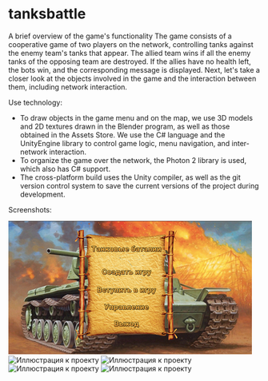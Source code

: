 # tanksbattle
A brief overview of the game's functionality
The game consists of a cooperative game of two players on the network, controlling tanks against the enemy team's tanks that appear. The allied team wins if all the enemy tanks of the opposing team are destroyed. If the allies have no health left, the bots win, and the corresponding message is displayed. Next, let's take a closer look at the objects involved in the game and the interaction between them, including network interaction.

Use technology:

- To draw objects in the game menu and on the map, we use 3D models and 2D textures drawn in the Blender program, as well as those obtained in the Assets Store. We use the C# language and the UnityEngine library to control game logic, menu navigation, and inter-network interaction.
- To organize the game over the network, the Photon 2 library is used, which also has C# support.
- The cross-platform build uses the Unity compiler, as well as the git version control system to save the current versions of the project during development.


Screenshots:

![Иллюстрация к проекту](https://github.com/alextar04/Tanks-Battle/blob/master/Logs/1.png)
![Иллюстрация к проекту](https://github.com/alextar04/Tanks-Battle/tree/master/Logs//2.png)
![Иллюстрация к проекту](https://github.com/alextar04/Tanks-Battle/tree/master/Logs//3.png)
![Иллюстрация к проекту](https://github.com/alextar04/Tanks-Battle/tree/master/Logs//4.png)
![Иллюстрация к проекту](https://github.com/alextar04/Tanks-Battle/tree/master/Logs//5.png)
